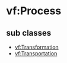 # vf:Process

## sub classes

* [vf:Transformation](https://github.com/valueflows/process/blob/master/Transformation.md)
* [vf:Transportation](https://github.com/valueflows/process/blob/master/Transportation.md)
